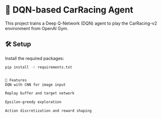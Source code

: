 # 🚗 DQN-based CarRacing Agent

This project trains a Deep Q-Network (DQN) agent to play the CarRacing-v2 environment from OpenAI Gym.

## 🛠️ Setup

Install the required packages:

```bash
pip install -r requirements.txt


🧠 Features
DQN with CNN for image input

Replay buffer and target network

Epsilon-greedy exploration

Action discretization and reward shaping

